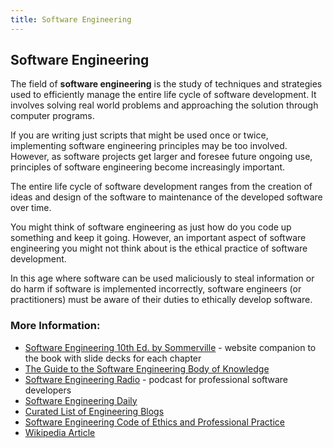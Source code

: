 ```yaml
---
title: Software Engineering
---
```

## Software Engineering

The field of **software engineering** is the study of techniques and strategies used to efficiently manage the entire life cycle of software development.  It involves solving real world problems and approaching the solution through computer programs.

If you are writing just scripts that might be used once or twice, implementing software engineering principles may be too involved. However, as software projects get larger and foresee future ongoing use, principles of software engineering become increasingly important.

The entire life cycle of software development ranges from the creation of ideas and design of the software to maintenance of the developed software over time.

You might think of software engineering as just how do you code up something and keep it going. However, an important aspect of software engineering you might not think about is the ethical practice of software development.

In this age where software can be used maliciously to steal information or do harm if software is implemented incorrectly, software engineers (or practitioners) must be aware of their duties to ethically develop software. 

### More Information:

- <a href='http://iansommerville.com/software-engineering-book/' target='_blank' rel='nofollow'>Software Engineering 10th Ed. by Sommerville</a> - website companion to the book with slide decks for each chapter
- <a href='https://www.computer.org/web/swebok' target='_blank' rel='nofollow'>The Guide to the Software Engineering Body of Knowledge</a>
- <a href='http://www.se-radio.net/' target='_blank' rel='nofollow'>Software Engineering Radio</a> - podcast for professional software developers
- <a href='https://softwareengineeringdaily.com/' target='_blank' rel='nofollow'>Software Engineering Daily</a>
- <a href='https://github.com/kilimchoi/engineering-blogs' target='_blank' rel='nofollow'>Curated List of Engineering Blogs</a>
- <a href='http://www.acm.org/about/se-code' target='_blank' rel='nofollow'>Software Engineering Code of Ethics and Professional Practice</a>
- <a href='https://en.wikipedia.org/wiki/Software_engineering' rel='nofollow'>Wikipedia Article</a>
